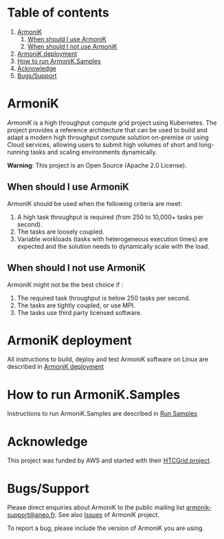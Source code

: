 # Table of contents

1. [ArmoniK](#armonik)
    1. [When should I use ArmoniK](#when-should-i-use-armonik)
    2. [When should I not use ArmoniK](#when-should-i-not-use-armonik)
2. [ArmoniK deployment](#armonik-deployment)
3. [How to run ArmoniK.Samples](#how-to-run-armonik.samples)
4. [Acknowledge](#acknowledge)
5. [Bugs/Support](#bugs-support)

# ArmoniK

<em>ArmoniK</em> is a high throughput compute grid project using Kubernetes. The project provides a reference
architecture that can be used to build and adapt a modern high throughput compute solution on-premise or using Cloud
services, allowing users to submit high volumes of short and long-running tasks and scaling environments dynamically.

**Warning**: This project is an Open Source (Apache 2.0 License).

## When should I use ArmoniK

ArmoniK should be used when the following criteria are meet:

1. A high task throughput is required (from 250 to 10,000+ tasks per second).
2. The tasks are loosely coupled.
3. Variable workloads (tasks with heterogeneous execution times) are expected and the solution needs to dynamically
   scale with the load.

## When should I not use ArmoniK

ArmoniK might not be the best choice if :

1. The required task throughput is below 250 tasks per second.
2. The tasks are tightly coupled, or use MPI.
3. The tasks use third party licensed software.

# ArmoniK deployment

All instructions to build, deploy and test ArmoniK software on Linux are described
in [ArmoniK deployment](./infrastructure/README.md)

# How to run ArmoniK.Samples

Instructions to run ArmoniK.Samples are described
in [Run Samples](https://github.com/aneoconsulting/ArmoniK.Samples/blob/main/README.md)

# Acknowledge
This project was funded by AWS and started with their [HTCGrid project](https://awslabs.github.io/aws-htc-grid/).

# Bugs/Support

Please direct enquiries about ArmoniK to the public mailing
list [armonik-support@aneo.fr](mailto:armonik-support@aneo.fr). See
also [Issues](https://github.com/aneoconsulting/ArmoniK/issues) of ArmoniK project.

To report a bug, please include the version of ArmoniK you are using.